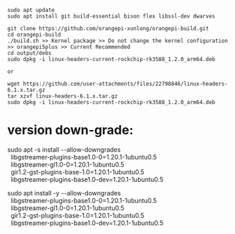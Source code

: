 ```
sudo apt update
sudo apt install git build-essential bison flex libssl-dev dwarves

git clone https://github.com/orangepi-xunlong/orangepi-build.git
cd orangepi-build
./build.sh >> Kernel package >> Do not change the kernel configuration >> orangepi5plus >> Current Recommended
cd output/debs
sudo dpkg -i linux-headers-current-rockchip-rk3588_1.2.0_arm64.deb

or

wget https://github.com/user-attachments/files/22798846/linux-headers-6.1.x.tar.gz
tar xzvf linux-headers-6.1.x.tar.gz
sudo dpkg -i linux-headers-current-rockchip-rk3588_1.2.0_arm64.deb
```

# version down-grade:
sudo apt -s install --allow-downgrades \
  libgstreamer-plugins-base1.0-0=1.20.1-1ubuntu0.5 \
  libgstreamer-gl1.0-0=1.20.1-1ubuntu0.5 \
  gir1.2-gst-plugins-base-1.0=1.20.1-1ubuntu0.5 \
  libgstreamer-plugins-base1.0-dev=1.20.1-1ubuntu0.5

sudo apt install -y --allow-downgrades \
  libgstreamer-plugins-base1.0-0=1.20.1-1ubuntu0.5 \
  libgstreamer-gl1.0-0=1.20.1-1ubuntu0.5 \
  gir1.2-gst-plugins-base-1.0=1.20.1-1ubuntu0.5 \
  libgstreamer-plugins-base1.0-dev=1.20.1-1ubuntu0.5

```
